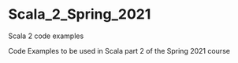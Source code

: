 # Scala_2_Spring_2021
Scala 2 code examples

Code Examples to be used in Scala part 2 of the Spring 2021 course
